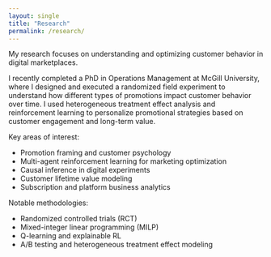 ```yaml
---
layout: single
title: "Research"
permalink: /research/
---
```


My research focuses on understanding and optimizing customer behavior in digital marketplaces.

I recently completed a PhD in Operations Management at McGill University, where I designed and executed a randomized field experiment to understand how different types of promotions impact customer behavior over time. I used heterogeneous treatment effect analysis and reinforcement learning to personalize promotional strategies based on customer engagement and long-term value.

Key areas of interest:
- Promotion framing and customer psychology
- Multi-agent reinforcement learning for marketing optimization
- Causal inference in digital experiments
- Customer lifetime value modeling
- Subscription and platform business analytics

Notable methodologies:
- Randomized controlled trials (RCT)
- Mixed-integer linear programming (MILP)
- Q-learning and explainable RL
- A/B testing and heterogeneous treatment effect modeling
